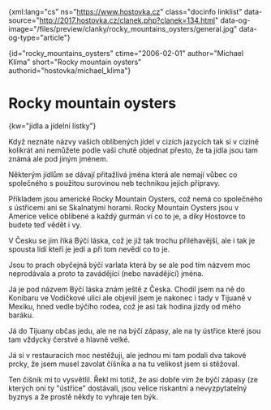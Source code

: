 
{xml:lang="cs" ns="https://www.hostovka.cz" class="docinfo linklist" data-source="http://2017.hostovka.cz/clanek.php?clanek=134.html" data-og-image="/files/preview/clanky/rocky\_mountains\_oysters/general.jpg" data-og-type="article"}

{id="rocky\_mountains\_oysters" ctime="2006-02-01" author="Michael Klíma" short="Rocky mountain oysters" authorid="hostovka/michael_klima"}

# Rocky mountain oysters

<!-- generated attribute kw by user_udpatekw.sh on 2019-02-23, do not edit -->

{kw="jídla a jídelní lístky"}

Když neznáte názvy vašich oblíbených jídel v cizích jazycích tak si v cizině kolikrát ani nemůžete podle vaši chutě objednat přesto, že ta jídla jsou tam známá ale pod jiným jménem.

Některým jídlům se dávají přitažlivá jména která ale nemají vůbec co společného s použitou surovinou neb technikou jejích přípravy.

Příkladem jsou americké Rocky Mountain Oysters, což nemá co společného s ústřicemi ani se Skalnatými horami. Rocky Mountain Oysters jsou v Americe velice oblíbené a každý gurmán ví co to je, a díky Hostovce to budete teď vědět i vy.

V Česku se jim říká Býčí láska, což je již tak trochu přiléhavější, ale i tak je spousta lidí kteří je jedí a při tom nevědí co to je.

Jsou to prach obyčejná býčí varlata která by se ale pod tím názvem moc neprodávala a proto ta zavádějící (nebo navádějící) jména.

Já je pod názvem Býčí láska znám ještě z Česka. Chodil jsem na ně do Konibaru ve Vodičkové ulici ale objevil jsem je nakonec i tady v Tijuaně v Mexiku, hned vedle býčího rodea, což je asi tak hodina jízdy od mého baráku.

Já do Tijuany občas jedu, ale ne na býčí zápasy, ale na ty ústřice které jsou tam vždycky čerstvé a hlavně velké.

Já si v restauracích moc nestěžuji, ale jednou mi tam podali dva takové prcky, že jsem musel zavolat číšníka a na tu velikost jsem si stěžoval.

Ten číšník mi to vysvětlil. Řekl mi totiž, že asi dobře vím že býčí zápasy (ze kterých oni ty "ústřice" dostávali, jsou velice riskantní a nevyzpytatelný byznys a že prostě někdy to vyhraje ten býk.

